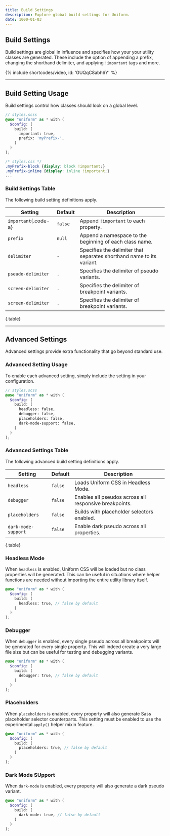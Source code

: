```yaml
---
title: Build Settings
description: Explore global build settings for Uniform.
date: 1000-01-03
---
```


## Build Settings

Build settings are global in influence and specifies how your your utility classes are generated. These include the option of appending a prefix, changing the shorthand delimiter, and applying `!important` tags and more.

{% include shortcodes/video, id: 'GUQqC8abh6Y' %}

---

## Build Setting Usage

Build settings control how classes should look on a global level.

```scss
// styles.scss
@use "uniform" as * with (
  $config: (
    build: (
      important: true,
      prefix: 'myPrefix-',
    )
  )
);
```

```css
/* styles.css */
.myPrefix-block {display: block !important;}
.myPrefix-inline {display: inline !important;}
...
```

### Build Settings Table

The following build setting definitions apply.

| Setting | Default | Description |
| - | - | - |
| `important`{.code-a} | `false` | Append `!important` to each property. |
| `prefix` | `null` | Append a namespace to the beginning of each class name. |
| `delimiter` | `-` | Specifies the delimiter that separates shorthand name to its variant. |
| `pseudo-delimiter` | `.` | Specifies the delimiter of pseudo variants. |
| `screen-delimiter` | `.` | Specifies the delimiter of breakpoint variants. |
| `screen-delimiter` | `.` | Specifies the delimiter of breakpoint variants. |

{.table}

---

## Advanced Settings

Advanced settings provide extra functionality that go beyond standard use.

### Advanced Setting Usage

To enable each advanced setting, simply include the setting in your configuration.

```scss
// styles.scss
@use "uniform" as * with (
  $config: (
    build: (
      headless: false,
      debugger: false,
      placeholders: false,
      dark-mode-support: false,
    )
  )
);
```

### Advanced Settings Table

The following advanced build setting definitions apply.

| Setting | Default | Description |
| - | - | - |
| `headless` | `false` | Loads Uniform CSS in Headless Mode. |
| `debugger` | `false` | Enables all pseudos across all responsive breakpoints. |
| `placeholders` | `false` | Builds with placeholder selectors enabled. |
| `dark-mode-support` | `false` | Enable dark pseudo across all properties. |

{.table}

### Headless Mode

When `headless` is enabled, Uniform CSS will be loaded but no class properties will be generated. This can be useful in situations where helper functions are needed without importing the entire utility library itself.

```scss
@use "uniform" as * with (
  $config: (
    build: (
      headless: true, // false by default
    )
  )
);
```

### Debugger

When `debugger` is enabled, every single pseudo across all breakpoints will be generated for every single property. This will indeed create a very large file size but can be useful for testing and debugging variants.

```scss
@use "uniform" as * with (
  $config: (
    build: (
      debugger: true, // false by default
    )
  )
);
```

### Placeholders

When `placeholders` is enabled, every property will also generate Sass placeholder selector counterparts. This setting must be enabled to use the experimental `apply()` helper mixin feature.

```scss
@use "uniform" as * with (
  $config: (
    build: (
      placeholders: true, // false by default
    )
  )
);
```

### Dark Mode SUpport

When `dark-mode` is enabled, every property will also generate a dark pseudo variant.

```scss
@use "uniform" as * with (
  $config: (
    build: (
      dark-mode: true, // false by default
    )
  )
);
```

